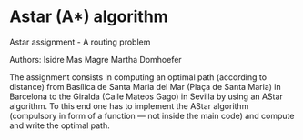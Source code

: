 # Astar (A*) algorithm
Astar assignment - A routing problem

Authors:
Isidre Mas Magre
Martha Domhoefer

The assignment consists in computing an optimal path (according to distance) from Basílica de Santa Maria del Mar (Plaça de Santa Maria) in Barcelona to the Giralda (Calle Mateos Gago) in Sevilla by using an AStar algorithm. To this end one has to implement the AStar algorithm (compulsory in form of a function — not inside the main code) and compute and write the optimal path.
